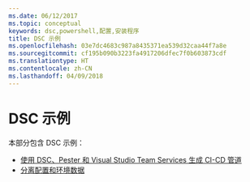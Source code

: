 ```yaml
---
ms.date: 06/12/2017
ms.topic: conceptual
keywords: dsc,powershell,配置,安装程序
title: DSC 示例
ms.openlocfilehash: 03e7dc4683c987a8435371ea539d32caa44f7a8e
ms.sourcegitcommit: cf195b090b3223fa4917206dfec7f0b603873cdf
ms.translationtype: HT
ms.contentlocale: zh-CN
ms.lasthandoff: 04/09/2018
---
```

# <a name="dsc-examples"></a>DSC 示例

本部分包含 DSC 示例：

- [使用 DSC、Pester 和 Visual Studio Team Services 生成 CI-CD 管道](dscCiCd.md)
- [分离配置和环境数据](separatingEnvData.md)